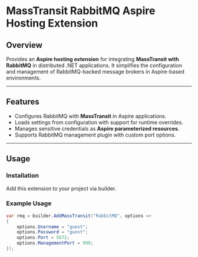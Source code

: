 # MassTransit RabbitMQ Aspire Hosting Extension

## Overview
Provides an **Aspire hosting extension** for integrating **MassTransit with RabbitMQ** in distributed .NET applications. It simplifies the configuration and management of RabbitMQ-backed message brokers in Aspire-based environments. 

---

## Features

- Configures RabbitMQ with **MassTransit** in Aspire applications.
- Loads settings from configuration with support for runtime overrides.
- Manages sensitive credentials as **Aspire parameterized resources**.
- Supports RabbitMQ management plugin with custom port options.

---

## Usage

### Installation

Add this extension to your project via builder.

### Example Usage

```csharp
var rmq = builder.AddMassTransit("RabbitMQ", options =>
{
    options.Username = "guest";
    options.Password = "guest";
    options.Port = 5672;
    options.ManagementPort = 999;
});
```


